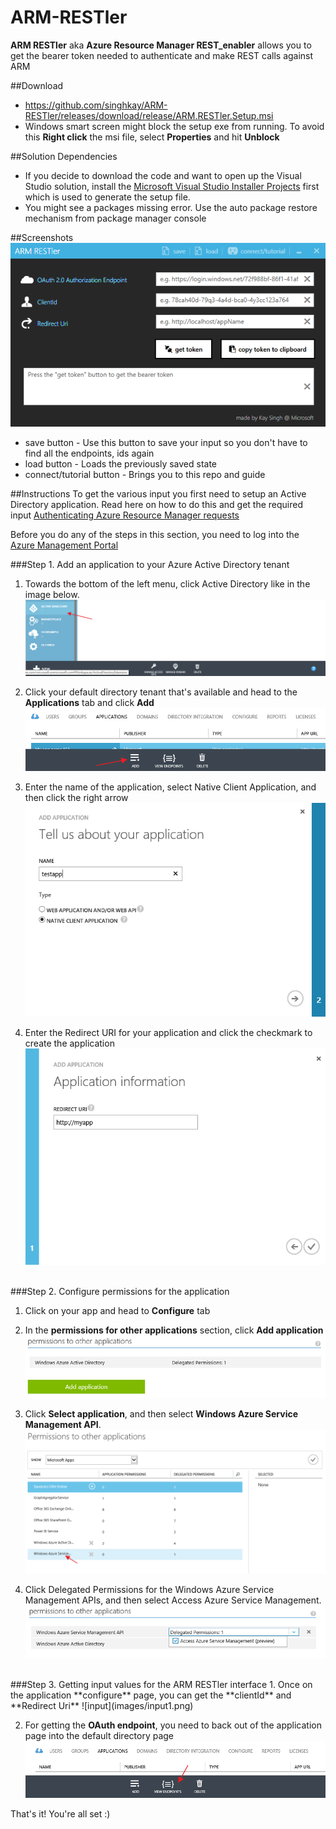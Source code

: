 # ARM-RESTler
**ARM RESTler** aka **Azure Resource Manager REST_enabler** allows you to get the bearer token needed to authenticate and make REST calls against ARM

##Download
* https://github.com/singhkay/ARM-RESTler/releases/download/release/ARM.RESTler.Setup.msi
* Windows smart screen might block the setup exe from running. To avoid this **Right click** the msi file, select **Properties** and hit **Unblock**

##Solution Dependencies
* If you decide to download the code and want to open up the Visual Studio solution, install the [Microsoft Visual Studio Installer Projects](https://visualstudiogallery.msdn.microsoft.com/9abe329c-9bba-44a1-be59-0fbf6151054d) first which is used to generate the setup file.
* You might see a packages missing error. Use the auto package restore mechanism from package manager console


##Screenshots
![ARM RESTler interface](images/armrestler.png)
* save button - Use this button to save your input so you don't have to find all the endpoints, ids again
* load button - Loads the previously saved state
* connect/tutorial button - Brings you to this repo and guide

##Instructions
To get the various input you first need to setup an Active Directory application. Read here on how to do this and get the required input
[Authenticating Azure Resource Manager requests](https://msdn.microsoft.com/en-us/library/azure/dn790557.aspx)

Before you do any of the steps in this section, you need to log into the [Azure Management Portal](http://manage.windowsazure.com/)

###Step 1. Add an application to your Azure Active Directory tenant

1. Towards the bottom of the left menu, click Active Directory like in the image below.
![Active Directory](images/activedirectory.png)

2. Click your default directory tenant that's available and head to the **Applications** tab and click **Add**
![Add application](images/addapp.png)

3. Enter the name of the application, select Native Client Application, and then click the right arrow
![Name of application](images/addapp1.png)

4. Enter the Redirect URI for your application and click the checkmark to create the application
![Redirect Uri](images/addapp2.png)

<br>
###Step 2. Configure permissions for the application

1. Click on your app and head to **Configure** tab

2. In the **permissions for other applications** section, click **Add application**
![Permissions](images/permissions.png)

3. Click **Select application**, and then select **Windows Azure Service Management API**.
![Permissions](images/permissions2.png)

4. Click Delegated Permissions for the Windows Azure Service Management APIs, and then select Access Azure Service Management.
![Permissions](images/permissions3.png)

<br>
###Step 3. Getting input values for the ARM RESTler interface
1. Once on the application **configure** page, you can get the **clientId** and **Redirect Uri**
![input](images/input1.png)

2. For getting the **OAuth endpoint**, you need to back out of the application page into the default directory page
![input](images/input2.png)

That's it! You're all set :)
